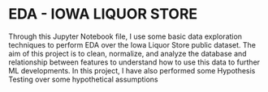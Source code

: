 # EDA - IOWA LIQUOR STORE

Through this Jupyter Notebook file, I use some basic data exploration techniques to perform EDA over the Iowa Liquor Store public dataset. The aim of this project is to clean, normalize, and analyze the database and relationship between features to understand how to use this data to further ML developments. In this project, I have also performed some Hypothesis Testing over some hypothetical assumptions
